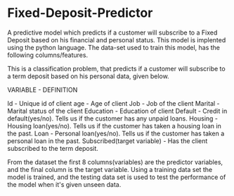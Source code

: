 # Fixed-Deposit-Predictor

A predictive model which predicts if a customer will subscribe to a Fixed Deposit based on his financial and personal status. This model is implented using the python language.
The data-set used to train this model, has the following columns/features.

This is a classification problem, that predicts if a customer will subscribe to a term deposit based on his personal data, given below.


VARIABLE - DEFINITION

Id	      -  Unique id of client
age	      -  Age of client
Job	      -  Job of the client
Marital   -	 Marital status of the client
Education	-  Education of client
Default	  -  Credit in default(yes/no). Tells us if the customer has any unpaid loans.
Housing	  -  Housing loan(yes/no). Tells us if the customer has taken a housing loan in the past.
Loan	    -  Personal loan(yes/no). Tells us if the customer has taken a personal loan in the past.
Subscribed(target variable) -	Has the client subscribed to the term deposit.

From the dataset the first 8 columns(variables) are the predictor variables, and the final column is the target variable. Using a training data set the model is trained, and the testing data set is used to test the performance of the model when it's given unseen data. 


